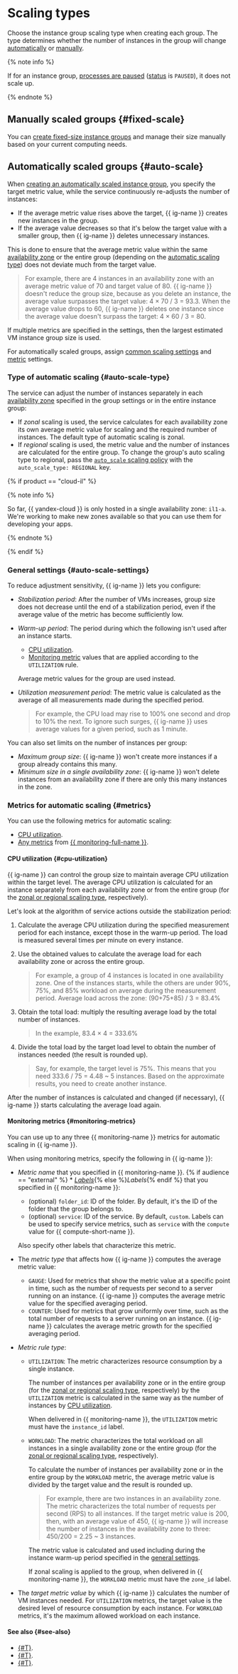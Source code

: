 # Scaling types

Choose the instance group scaling type when creating each group. The type determines whether the number of instances in the group will change [automatically](#auto-scale) or [manually](#fixed-scale).

{% note info %}

If for an instance group, [processes are paused](stopping-pausing.md) ([status](statuses.md#group-statuses) is `PAUSED`), it does not scale up.

{% endnote %}

## Manually scaled groups {#fixed-scale}

You can [create fixed-size instance groups](../../operations/instance-groups/create-fixed-group.md) and manage their size manually based on your current computing needs.

## Automatically scaled groups {#auto-scale}

When [creating an automatically scaled instance group](../../operations/instance-groups/create-autoscaled-group.md), you specify the target metric value, while the service continuously re-adjusts the number of instances:

* If the average metric value rises above the target, {{ ig-name }} creates new instances in the group.
* If the average value decreases so that it's below the target value with a smaller group, then {{ ig-name }} deletes unnecessary instances.

This is done to ensure that the average metric value within the same [availability zone](../../../overview/concepts/geo-scope.md) or the entire group (depending on the [automatic scaling type](#auto-scale-type)) does not deviate much from the target value.

> For example, there are 4 instances in an availability zone with an average metric value of 70 and target value of 80. {{ ig-name }} doesn't reduce the group size, because as you delete an instance, the average value surpasses the target value: 4 × 70 / 3 = 93.3. When the average value drops to 60, {{ ig-name }} deletes one instance since the average value doesn't surpass the target: 4 × 60 / 3 = 80.

If multiple metrics are specified in the settings, then the largest estimated VM instance group size is used.

For automatically scaled groups, assign [common scaling settings](#auto-scale-settings) and [metric](#metrics) settings.

### Type of automatic scaling {#auto-scale-type}

The service can adjust the number of instances separately in each [availability zone](../../../overview/concepts/geo-scope.md) specified in the group settings or in the entire instance group:

* If _zonal_ scaling is used, the service calculates for each availability zone its own average metric value for scaling and the required number of instances. The default type of automatic scaling is zonal.
* If _regional_ scaling is used, the metric value and the number of instances are calculated for the entire group. To change the group's auto scaling type to regional, pass the [`auto_scale` scaling policy](policies/scale-policy.md#auto-scale-policy) with the `auto_scale_type: REGIONAL` key.

{% if product == "cloud-il" %}

{% note info %}

So far, {{ yandex-cloud }} is only hosted in a single availability zone: `il1-a`. We're working to make new zones available so that you can use them for developing your apps.

{% endnote %}

{% endif %}


### General settings {#auto-scale-settings}

To reduce adjustment sensitivity, {{ ig-name }} lets you configure:
* *Stabilization period*: After the number of VMs increases, group size does not decrease until the end of a stabilization period, even if the average value of the metric has become sufficiently low.
* *Warm-up period*: The period during which the following isn't used after an instance starts.

   * [CPU utilization](#cpu-utilization).
   * [Monitoring metric](#monitoring-metrics) values that are applied according to the `UTILIZATION` rule.

   Average metric values for the group are used instead.
* *Utilization measurement period*: The metric value is calculated as the average of all measurements made during the specified period.

   > For example, the CPU load may rise to 100% one second and drop to 10% the next. To ignore such surges, {{ ig-name }} uses average values for a given period, such as 1 minute.

You can also set limits on the number of instances per group:
* *Maximum group size*: {{ ig-name }} won't create more instances if a group already contains this many.
* *Minimum size in a single availability zone*: {{ ig-name }} won't delete instances from an availability zone if there are only this many instances in the zone.

### Metrics for automatic scaling {#metrics}

You can use the following metrics for automatic scaling:

* [CPU utilization](#cpu-utilization).
* [Any metrics](#monitoring-metrics) from [{{ monitoring-full-name }}](/docs/monitoring/).

#### CPU utilization {#cpu-utilization}

{{ ig-name }} can control the group size to maintain average CPU utilization within the target level. The average CPU utilization is calculated for an instance separately from each availability zone or from the entire group (for the [zonal or regional scaling type](#auto-scale-type), respectively).

Let's look at the algorithm of service actions outside the stabilization period:
1. Calculate the average CPU utilization during the specified measurement period for each instance, except those in the warm-up period. The load is measured several times per minute on every instance.
1. Use the obtained values to calculate the average load for each availability zone or across the entire group.

   > For example, a group of 4 instances is located in one availability zone. One of the instances starts, while the others are under 90%, 75%, and 85% workload on average during the measurement period. Average load across the zone: (90+75+85) / 3 = 83.4%

1. Obtain the total load: multiply the resulting average load by the total number of instances.

   > In the example, 83.4 × 4 = 333.6%

1. Divide the total load by the target load level to obtain the number of instances needed (the result is rounded up).

   > Say, for example, the target level is 75%. This means that you need 333.6 / 75 = 4.48 ~ 5 instances. Based on the approximate results, you need to create another instance.

After the number of instances is calculated and changed (if necessary), {{ ig-name }} starts calculating the average load again.

#### Monitoring metrics {#monitoring-metrics}

You can use up to any three {{ monitoring-name }} metrics for automatic scaling in {{ ig-name }}.

When using monitoring metrics, specify the following in {{ ig-name }}:
* _Metric name_ that you specified in {{ monitoring-name }}.
   {% if audience == "external" %} * _[Labels](../../../monitoring/concepts/data-model.md#label)_{% else %}_Labels_{% endif %} that you specified in {{ monitoring-name }}:
   * (optional) `folder_id`: ID of the folder. By default, it's the ID of the folder that the group belongs to.
   * (optional) `service`: ID of the service. By default, `custom`. Labels can be used to specify service metrics, such as `service` with the `compute` value for {{ compute-short-name }}.

   Also specify other labels that characterize this metric.

* The _metric type_ that affects how {{ ig-name }} computes the average metric value:
   * `GAUGE`: Used for metrics that show the metric value at a specific point in time, such as the number of requests per second to a server running on an instance. {{ ig-name }} computes the average metric value for the specified averaging period.
   * `COUNTER`: Used for metrics that grow uniformly over time, such as the total number of requests to a server running on an instance. {{ ig-name }} calculates the average metric growth for the specified averaging period.
* _Metric rule type_:
   * `UTILIZATION`: The metric characterizes resource consumption by a single instance.

      The number of instances per availability zone or in the entire group (for the [zonal or regional scaling type](#auto-scale-type), respectively) by the `UTILIZATION` metric is calculated in the same way as the number of instances by [CPU utilization](#cpu-utilization).

      When delivered in {{ monitoring-name }}, the `UTILIZATION` metric must have the `instance_id` label.

   * `WORKLOAD`: The metric characterizes the total workload on all instances in a single availability zone or the entire group (for the [zonal or regional scaling type](#auto-scale-type), respectively).

      To calculate the number of instances per availability zone or in the entire group by the `WORKLOAD` metric, the average metric value is divided by the target value and the result is rounded up.

      > For example, there are two instances in an availability zone. The metric characterizes the total number of requests per second (RPS) to all instances. If the target metric value is 200, then, with an average value of 450, {{ ig-name }} will increase the number of instances in the availability zone to three: 450/200 = 2.25 ~ 3 instances.

      The metric value is calculated and used including during the instance warm-up period specified in the [general settings](#auto-scale-settings).

      If zonal scaling is applied to the group, when delivered in {{ monitoring-name }}, the `WORKLOAD` metric must have the `zone_id` label.
* The _target metric value_ by which {{ ig-name }} calculates the number of VM instances needed. For `UTILIZATION` metrics, the target value is the desired level of resource consumption by each instance. For `WORKLOAD` metrics, it's the maximum allowed workload on each instance.

#### See also {#see-also}

* [{#T}](policies/scale-policy.md).
* [{#T}](../../operations/instance-groups/create-fixed-group.md).
* [{#T}](../../operations/instance-groups/create-autoscaled-group.md).
